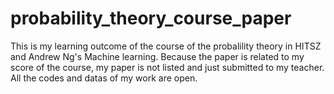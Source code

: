 # probability_theory_course_paper
This is my learning outcome of the course of the probalility theory in HITSZ and Andrew Ng's Machine learning.
Because the paper is related to my score of the course, my paper is not listed and just submitted to my teacher.
All the codes and datas of my work are open.